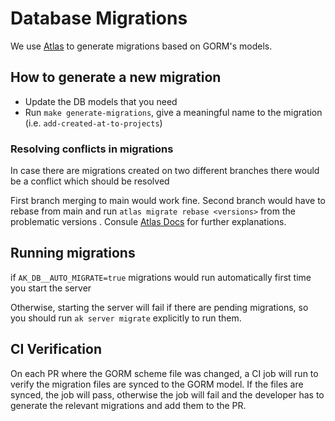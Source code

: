 # Database Migrations

We use [Atlas](http://atlasgo.io/) to generate migrations based on GORM's models.

## How to generate a new migration
- Update the DB models that you need
- Run `make generate-migrations`, give a meaningful name to the migration (i.e. `add-created-at-to-projects`)

### Resolving conflicts in migrations
In case there are migrations created on two different branches there would be a conflict which should be resolved

First branch merging to main would work fine. Second branch would have to rebase from main and run ```atlas migrate rebase <versions>``` from the problematic versions
. Consule [Atlas Docs](https://atlasgo.io/versioned/apply) for further explanations.

## Running migrations
if ```AK_DB__AUTO_MIGRATE=true``` migrations would run automatically first time you start the server

Otherwise, starting the server will fail if there are pending migrations, so you should run `ak server migrate` explicitly to run them.

## CI Verification
On each PR where the GORM scheme file was changed, a CI job will run to verify the migration files are synced to the GORM model. If the files are synced, the job will pass, otherwise the job will fail and the developer has to generate the relevant migrations and add them to the PR.
